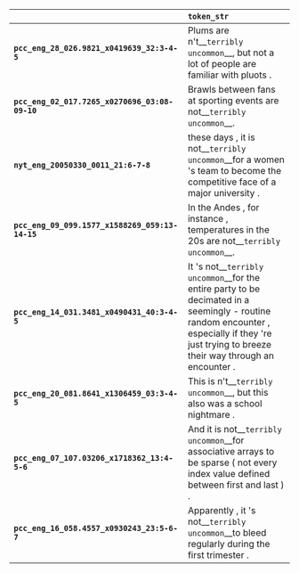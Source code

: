|                                                 | `token_str`                                                                                                                                                                                      |
|:------------------------------------------------|:-------------------------------------------------------------------------------------------------------------------------------------------------------------------------------------------------|
| **`pcc_eng_28_026.9821_x0419639_32:3-4-5`**     | Plums are n't__``terribly uncommon``__, but not a lot of people are familiar with pluots .                                                                                                       |
| **`pcc_eng_02_017.7265_x0270696_03:08-09-10`**  | Brawls between fans at sporting events are not__``terribly uncommon``__.                                                                                                                         |
| **`nyt_eng_20050330_0011_21:6-7-8`**            | these days , it is not__``terribly uncommon``__for a women 's team to become the competitive face of a major university .                                                                        |
| **`pcc_eng_09_099.1577_x1588269_059:13-14-15`** | In the Andes , for instance , temperatures in the 20s are not__``terribly uncommon``__.                                                                                                          |
| **`pcc_eng_14_031.3481_x0490431_40:3-4-5`**     | It 's not__``terribly uncommon``__for the entire party to be decimated in a seemingly - routine random encounter , especially if they 're just trying to breeze their way through an encounter . |
| **`pcc_eng_20_081.8641_x1306459_03:3-4-5`**     | This is n't__``terribly uncommon``__, but this also was a school nightmare .                                                                                                                     |
| **`pcc_eng_07_107.03206_x1718362_13:4-5-6`**    | And it is not__``terribly uncommon``__for associative arrays to be sparse ( not every index value defined between first and last ) .                                                             |
| **`pcc_eng_16_058.4557_x0930243_23:5-6-7`**     | Apparently , it 's not__``terribly uncommon``__to bleed regularly during the first trimester .                                                                                                   |